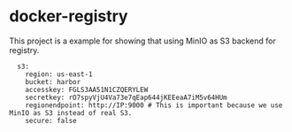 # docker-registry

This project is a example for showing that using MinIO as S3 backend for
registry.

```shell
  s3:
    region: us-east-1
    bucket: harbor
    accesskey: FGLS3AA51N1CZQERYLEW
    secretkey: rO7spyVjU4Va73e7qEap644jKEEeaA7iM5v64HUm
    regionendpoint: http://IP:9000 # This is important because we use MinIO as S3 instead of real S3.
    secure: false    
```